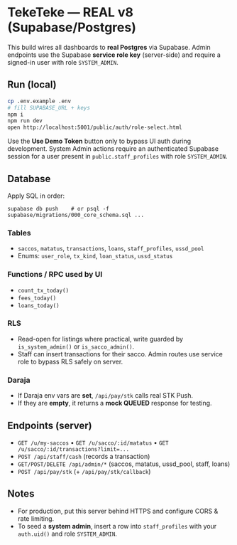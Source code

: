 # TekeTeke — REAL v8 (Supabase/Postgres)

This build wires all dashboards to **real Postgres** via Supabase.
Admin endpoints use the Supabase **service role key** (server-side) and require a signed-in user with role `SYSTEM_ADMIN`.

## Run (local)
```bash
cp .env.example .env
# fill SUPABASE_URL + keys
npm i
npm run dev
open http://localhost:5001/public/auth/role-select.html
```
Use the **Use Demo Token** button only to bypass UI auth during development.
System Admin actions require an authenticated Supabase session for a user present in `public.staff_profiles` with role `SYSTEM_ADMIN`.

## Database
Apply SQL in order:
```
supabase db push    # or psql -f supabase/migrations/000_core_schema.sql ...
```

### Tables
- `saccos`, `matatus`, `transactions`, `loans`, `staff_profiles`, `ussd_pool`
- Enums: `user_role`, `tx_kind`, `loan_status`, `ussd_status`

### Functions / RPC used by UI
- `count_tx_today()`
- `fees_today()`
- `loans_today()`

### RLS
- Read-open for listings where practical, write guarded by `is_system_admin()` or `is_sacco_admin()`.
- Staff can insert transactions for their sacco. Admin routes use service role to bypass RLS safely on server.

### Daraja
- If Daraja env vars are **set**, `/api/pay/stk` calls real STK Push.
- If they are **empty**, it returns a **mock QUEUED** response for testing.

## Endpoints (server)
- `GET /u/my-saccos` • `GET /u/sacco/:id/matatus` • `GET /u/sacco/:id/transactions?limit=...`
- `POST /api/staff/cash` (records a transaction)
- `GET/POST/DELETE /api/admin/*` (saccos, matatus, ussd_pool, staff, loans)
- `POST /api/pay/stk` (+ `/api/pay/stk/callback`)

## Notes
- For production, put this server behind HTTPS and configure CORS & rate limiting.
- To seed a **system admin**, insert a row into `staff_profiles` with your `auth.uid()` and role `SYSTEM_ADMIN`.
